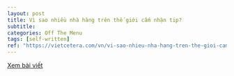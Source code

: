 ```yaml
---
layout: post
title: Vì sao nhiều nhà hàng trên thế giới cấm nhận tip?
subtitle: 
categories: Off The Menu
tags: [self-written]
ref: "https://vietcetera.com/vn/vi-sao-nhieu-nha-hang-tren-the-gioi-cam-nhan-tip"
---
```

[Xem bài viết](https://vietcetera.com/vn/vi-sao-nhieu-nha-hang-tren-the-gioi-cam-nhan-tip)
